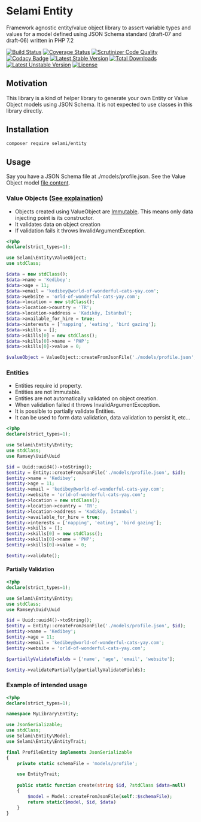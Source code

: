 # Selami Entity

Framework agnostic entity/value object library to assert variable types and values for a model defined using JSON Schema standard (draft-07 and draft-06) written in PHP 7.2

[![Build Status](https://api.travis-ci.org/selamiphp/entity.svg?branch=master)](https://travis-ci.org/selamiphp/entity) [![Coverage Status](https://coveralls.io/repos/github/selamiphp/entity/badge.svg?branch=master)](https://coveralls.io/github/selamiphp/entity?branch=master) [![Scrutinizer Code Quality](https://scrutinizer-ci.com/g/selamiphp/entity/badges/quality-score.png?b=master)](https://scrutinizer-ci.com/g/selamiphp/entity/) [![Codacy Badge](https://api.codacy.com/project/badge/Grade/d564565dbc754376a9d022731ec1af75)](https://www.codacy.com/app/mehmet/entity?utm_source=github.com&amp;utm_medium=referral&amp;utm_content=selamiphp/entity&amp;utm_campaign=Badge_Grade) [![Latest Stable Version](https://poser.pugx.org/selami/entity/v/stable)](https://packagist.org/packages/selami/entity) [![Total Downloads](https://poser.pugx.org/selami/entity/downloads)](https://packagist.org/packages/selami/entity) [![Latest Unstable Version](https://poser.pugx.org/selami/entity/v/unstable)](https://packagist.org/packages/selami/entity) [![License](https://poser.pugx.org/selami/entity/license)](https://packagist.org/packages/selami/entity)


## Motivation

This library is a kind of helper library to generate your own Entity or Value Object models using JSON Schema. It is not expected to use classes in this library directly.


## Installation 

```bash
composer require selami/entity
```

## Usage

Say you have a JSON Schema file at ./models/profile.json. See the Value Object model [ file content](https://github.com/selamiphp/entity/blob/master/tests/resources/test-schema-value-object.json).

### Value Objects ([See explaination](https://martinfowler.com/bliki/ValueObject.html))

- Objects created using ValueObject are [Immutable](https://en.wikipedia.org/wiki/Immutable_object). This means only data injecting point is its constructor. 
- It validates data on object creation
- If validation fails it throws InvalidArgumentException.

```php
<?php
declare(strict_types=1);

use Selami\Entity\ValueObject;
use stdClass;

$data = new stdClass();
$data->name = 'Kedibey';
$data->age = 11;
$data->email = 'kedibey@world-of-wonderful-cats-yay.com';
$data->website = 'orld-of-wonderful-cats-yay.com';
$data->location = new stdClass();
$data->location->country = 'TR';
$data->location->address = 'Kadıköy, İstanbul';
$data->available_for_hire = true;
$data->interests = ['napping', 'eating', 'bird gazing'];
$data->skills = [];
$data->skills[0] = new stdClass();
$data->skills[0]->name = 'PHP';
$data->skills[0]->value = 0;

$valueObject = ValueObject::createFromJsonFile('./models/profile.json', $data);

```

### Entities

- Entities require id property.
- Entities are not Immutable.
- Entities are not automatically validated on object creation.
- When validation failed ıt throws InvalidArgumentException.
- It is possible to partially validate Entities.
- It can be used to form data validation, data validation to persist it, etc...

```php
<?php
declare(strict_types=1);

use Selami\Entity\Entity;
use stdClass;
use Ramsey\Uuid\Uuid

$id = Uuid::uuid4()->toString();
$entity = Entity::createFromJsonFile('./models/profile.json', $id);
$entity->name = 'Kedibey';
$entity->age = 11;
$entity->email = 'kedibey@world-of-wonderful-cats-yay.com';
$entity->website = 'orld-of-wonderful-cats-yay.com';
$entity->location = new stdClass();
$entity->location->country = 'TR';
$entity->location->address = 'Kadıköy, İstanbul';
$entity->available_for_hire = true;
$entity->interests = ['napping', 'eating', 'bird gazing'];
$entity->skills = [];
$entity->skills[0] = new stdClass();
$entity->skills[0]->name = 'PHP';
$entity->skills[0]->value = 0;

$entity->validate();

```

#### Partially Validation

```php
<?php
declare(strict_types=1);

use Selami\Entity\Entity;
use stdClass;
use Ramsey\Uuid\Uuid

$id = Uuid::uuid4()->toString();
$entity = Entity::createFromJsonFile('./models/profile.json', $id);
$entity->name = 'Kedibey';
$entity->age = 11;
$entity->email = 'kedibey@world-of-wonderful-cats-yay.com';
$entity->website = 'orld-of-wonderful-cats-yay.com';

$partiallyValidateFields = ['name', 'age', 'email', 'website'];

$entity->validatePartially(partiallyValidateFields);

```


### Example of intended usage


```php
<?php
declare(strict_types=1);

namespace MyLibrary\Entity;

use JsonSerializable;
use stdClass;
use Selami\Entity\Model;
use Selami\Entity\EntityTrait;

final ProfileEntity implements JsonSerializable
{
	private static schemaFile = 'models/profile';

	use EntityTrait;    
    
	public static function create(string $id, ?stdClass $data=null)
	{
		$model = Model::createFromJsonFile(self::$schemaFile);
		return static($model, $id, $data)
	}
}

